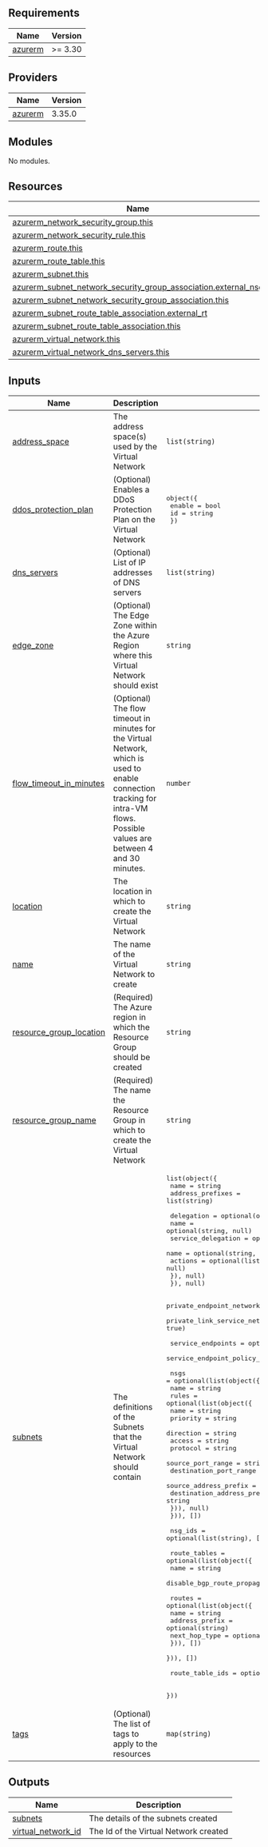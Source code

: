 ## Requirements

| Name | Version |
|------|---------|
| <a name="requirement_azurerm"></a> [azurerm](#requirement\_azurerm) | >= 3.30 |

## Providers

| Name | Version |
|------|---------|
| <a name="provider_azurerm"></a> [azurerm](#provider\_azurerm) | 3.35.0 |

## Modules

No modules.

## Resources

| Name | Type |
|------|------|
| [azurerm_network_security_group.this](https://registry.terraform.io/providers/hashicorp/azurerm/latest/docs/resources/network_security_group) | resource |
| [azurerm_network_security_rule.this](https://registry.terraform.io/providers/hashicorp/azurerm/latest/docs/resources/network_security_rule) | resource |
| [azurerm_route.this](https://registry.terraform.io/providers/hashicorp/azurerm/latest/docs/resources/route) | resource |
| [azurerm_route_table.this](https://registry.terraform.io/providers/hashicorp/azurerm/latest/docs/resources/route_table) | resource |
| [azurerm_subnet.this](https://registry.terraform.io/providers/hashicorp/azurerm/latest/docs/resources/subnet) | resource |
| [azurerm_subnet_network_security_group_association.external_nsg](https://registry.terraform.io/providers/hashicorp/azurerm/latest/docs/resources/subnet_network_security_group_association) | resource |
| [azurerm_subnet_network_security_group_association.this](https://registry.terraform.io/providers/hashicorp/azurerm/latest/docs/resources/subnet_network_security_group_association) | resource |
| [azurerm_subnet_route_table_association.external_rt](https://registry.terraform.io/providers/hashicorp/azurerm/latest/docs/resources/subnet_route_table_association) | resource |
| [azurerm_subnet_route_table_association.this](https://registry.terraform.io/providers/hashicorp/azurerm/latest/docs/resources/subnet_route_table_association) | resource |
| [azurerm_virtual_network.this](https://registry.terraform.io/providers/hashicorp/azurerm/latest/docs/resources/virtual_network) | resource |
| [azurerm_virtual_network_dns_servers.this](https://registry.terraform.io/providers/hashicorp/azurerm/latest/docs/resources/virtual_network_dns_servers) | resource |

## Inputs

| Name | Description | Type | Default | Required |
|------|-------------|------|---------|:--------:|
| <a name="input_address_space"></a> [address\_space](#input\_address\_space) | The address space(s) used by the Virtual Network | `list(string)` | n/a | yes |
| <a name="input_ddos_protection_plan"></a> [ddos\_protection\_plan](#input\_ddos\_protection\_plan) | (Optional) Enables a DDoS Protection Plan on the Virtual Network | <pre>object({<br>    enable = bool<br>    id     = string<br>  })</pre> | <pre>{<br>  "enable": false,<br>  "id": null<br>}</pre> | no |
| <a name="input_dns_servers"></a> [dns\_servers](#input\_dns\_servers) | (Optional) List of IP addresses of DNS servers | `list(string)` | `[]` | no |
| <a name="input_edge_zone"></a> [edge\_zone](#input\_edge\_zone) | (Optional) The Edge Zone within the Azure Region where this Virtual Network should exist | `string` | `null` | no |
| <a name="input_flow_timeout_in_minutes"></a> [flow\_timeout\_in\_minutes](#input\_flow\_timeout\_in\_minutes) | (Optional) The flow timeout in minutes for the Virtual Network, which is used to enable connection tracking for intra-VM flows. Possible values are between 4 and 30 minutes. | `number` | `null` | no |
| <a name="input_location"></a> [location](#input\_location) | The location in which to create the Virtual Network | `string` | `null` | no |
| <a name="input_name"></a> [name](#input\_name) | The name of the Virtual Network to create | `string` | n/a | yes |
| <a name="input_resource_group_location"></a> [resource\_group\_location](#input\_resource\_group\_location) | (Required) The Azure region in which the Resource Group should be created | `string` | n/a | yes |
| <a name="input_resource_group_name"></a> [resource\_group\_name](#input\_resource\_group\_name) | (Required) The name the Resource Group in which to create the Virtual Network | `string` | n/a | yes |
| <a name="input_subnets"></a> [subnets](#input\_subnets) | The definitions of the Subnets that the Virtual Network should contain | <pre>list(object({<br>    name             = string<br>    address_prefixes = list(string)<br><br>    delegation = optional(object({<br>      name = optional(string, null)<br>      service_delegation = optional(object({<br>        name    = optional(string, null)<br>        actions = optional(list(string), null)<br>      }), null)<br>    }), null)<br><br>    private_endpoint_network_policies_enabled     = optional(bool, true)<br>    private_link_service_network_policies_enabled = optional(bool, true)<br><br>    service_endpoints           = optional(list(string), null)<br>    service_endpoint_policy_ids = optional(list(string), null)<br><br>    nsgs = optional(list(object({<br>      name = string<br>      rules = optional(list(object({<br>        name                       = string<br>        priority                   = string<br>        direction                  = string<br>        access                     = string<br>        protocol                   = string<br>        source_port_range          = string<br>        destination_port_range     = string<br>        source_address_prefix      = string<br>        destination_address_prefix = string<br>      })), null)<br>    })), [])<br><br>    nsg_ids = optional(list(string), [])<br><br>    route_tables = optional(list(object({<br>      name                          = string<br>      disable_bgp_route_propagation = optional(bool, false)<br><br>      routes = optional(list(object({<br>        name           = string<br>        address_prefix = optional(string)<br>        next_hop_type  = optional(string)<br>      })), [])<br>    })), [])<br><br>    route_table_ids = optional(list(string), [])<br><br>  }))</pre> | n/a | yes |
| <a name="input_tags"></a> [tags](#input\_tags) | (Optional) The list of tags to apply to the resources | `map(string)` | `{}` | no |

## Outputs

| Name | Description |
|------|-------------|
| <a name="output_subnets"></a> [subnets](#output\_subnets) | The details of the subnets created |
| <a name="output_virtual_network_id"></a> [virtual\_network\_id](#output\_virtual\_network\_id) | The Id of the Virtual Network created |
